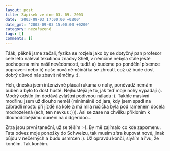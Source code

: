 ```yaml
---
layout: post
title: Zápisek ze dne 03. 09. 2003
date: '2003-09-03 17:00:00 +0200'
date_gmt: '2003-09-03 15:00:00 +0200'
category: nezařazené
tags: []
comments: []
---
```

<p>Táák, pěkně jsme začali, fyzika se rozjela jako by se dotyčný pan profesor celé léto naléval tekutinou značky  Shell, v němčině nebyla stále ještě pochopena míra naší nevědomosti, tudíž a) budeme po pondělní písemce popraveni  nebo b) naše nová němčinářka se zhroutí, což už bude dost dobrý důvod nás zbavit němčiny :).</p>
<p>Heh, dneska jsem intenzivně plácal rukama o nohy, poněvadž nemám buben a bylo to dost husté. Nejhustější je  to, jak teď moje nohy vypadají :). Modrý odstín jim dodává zvláštní podivnou náladu :). Takhle masivní modřinu  jsem už dlouho neměl (minimálně od jara, kdy jsem spadl na zábradlí mostu při jízdě na kole a má milá ručička  byla pod ramenem docela modrozelená (ech, ten nevkus :))). Asi se zase na chvilku přikloním k dlouhodobějšímu  dunění na didgeridoo...</p>
<p>Zítra jsou první taneční, už se těším :-). By mě zajímalo co kde zapomenu. Tata odvez moje ponožky do  Schweizu, tak musím zítra kupovat nové, jinak půjdu v nečerných a budu usmrcen :). Už opravdu konči,  slyším a řvu, že končím. Tak končím.</p>
